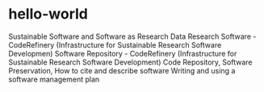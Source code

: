 # hello-world

Sustainable Software and Software as Research Data
Research Software - CodeRefinery (Infrastructure for Sustainable Research Software Developmen)
Software Repository - CodeRefinery (Infrastructure for Sustainable Research Software Development)
Code Repository, Software Preservation, How to cite and describe software
Writing and using a software management plan
